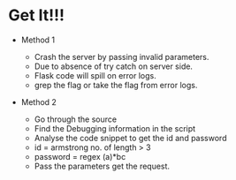 # Get It!!!

+ Method 1 
	+ Crash the server by passing invalid parameters.
	+ Due to absence of try catch on server side.
	+ Flask code will spill on error logs.
	+ grep the flag or take the flag from error logs.

+ Method 2
	+ Go through the source
	+ Find the Debugging information in the script
	+ Analyse the code snippet to get the id and password
	+ id = armstrong no. of length > 3
	+ password = regex (a)\*bc
	+ Pass the parameters get the request.
	